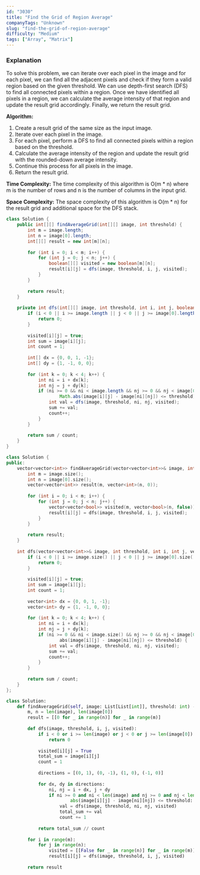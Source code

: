 ```yaml
---
id: "3030"
title: "Find the Grid of Region Average"
companyTags: "Unknown"
slug: "find-the-grid-of-region-average"
difficulty: "Medium"
tags: ["Array", "Matrix"]
---
```


### Explanation
To solve this problem, we can iterate over each pixel in the image and for each pixel, we can find all the adjacent pixels and check if they form a valid region based on the given threshold. We can use depth-first search (DFS) to find all connected pixels within a region. Once we have identified all pixels in a region, we can calculate the average intensity of that region and update the result grid accordingly. Finally, we return the result grid.

**Algorithm:**
1. Create a result grid of the same size as the input image.
2. Iterate over each pixel in the image.
3. For each pixel, perform a DFS to find all connected pixels within a region based on the threshold.
4. Calculate the average intensity of the region and update the result grid with the rounded-down average intensity.
5. Continue this process for all pixels in the image.
6. Return the result grid.

**Time Complexity:**
The time complexity of this algorithm is O(m * n) where m is the number of rows and n is the number of columns in the input grid.

**Space Complexity:**
The space complexity of this algorithm is O(m * n) for the result grid and additional space for the DFS stack.
```java
class Solution {
    public int[][] findAverageGrid(int[][] image, int threshold) {
        int m = image.length;
        int n = image[0].length;
        int[][] result = new int[m][n];
        
        for (int i = 0; i < m; i++) {
            for (int j = 0; j < n; j++) {
                boolean[][] visited = new boolean[m][n];
                result[i][j] = dfs(image, threshold, i, j, visited);
            }
        }
        
        return result;
    }
    
    private int dfs(int[][] image, int threshold, int i, int j, boolean[][] visited) {
        if (i < 0 || i >= image.length || j < 0 || j >= image[0].length || visited[i][j]) {
            return 0;
        }
        
        visited[i][j] = true;
        int sum = image[i][j];
        int count = 1;
        
        int[] dx = {0, 0, 1, -1};
        int[] dy = {1, -1, 0, 0};
        
        for (int k = 0; k < 4; k++) {
            int ni = i + dx[k];
            int nj = j + dy[k];
            if (ni >= 0 && ni < image.length && nj >= 0 && nj < image[0].length &&
                    Math.abs(image[i][j] - image[ni][nj]) <= threshold) {
                int val = dfs(image, threshold, ni, nj, visited);
                sum += val;
                count++;
            }
        }
        
        return sum / count;
    }
}
```

```cpp
class Solution {
public:
    vector<vector<int>> findAverageGrid(vector<vector<int>>& image, int threshold) {
        int m = image.size();
        int n = image[0].size();
        vector<vector<int>> result(m, vector<int>(n, 0));
        
        for (int i = 0; i < m; i++) {
            for (int j = 0; j < n; j++) {
                vector<vector<bool>> visited(m, vector<bool>(n, false));
                result[i][j] = dfs(image, threshold, i, j, visited);
            }
        }
        
        return result;
    }
    
    int dfs(vector<vector<int>>& image, int threshold, int i, int j, vector<vector<bool>>& visited) {
        if (i < 0 || i >= image.size() || j < 0 || j >= image[0].size() || visited[i][j]) {
            return 0;
        }
        
        visited[i][j] = true;
        int sum = image[i][j];
        int count = 1;
        
        vector<int> dx = {0, 0, 1, -1};
        vector<int> dy = {1, -1, 0, 0};
        
        for (int k = 0; k < 4; k++) {
            int ni = i + dx[k];
            int nj = j + dy[k];
            if (ni >= 0 && ni < image.size() && nj >= 0 && nj < image[0].size() &&
                    abs(image[i][j] - image[ni][nj]) <= threshold) {
                int val = dfs(image, threshold, ni, nj, visited);
                sum += val;
                count++;
            }
        }
        
        return sum / count;
    }
};
```

```python
class Solution:
    def findAverageGrid(self, image: List[List[int]], threshold: int) -> List[List[int]]:
        m, n = len(image), len(image[0])
        result = [[0 for _ in range(n)] for _ in range(m)]
        
        def dfs(image, threshold, i, j, visited):
            if i < 0 or i >= len(image) or j < 0 or j >= len(image[0]) or visited[i][j]:
                return 0
            
            visited[i][j] = True
            total_sum = image[i][j]
            count = 1
            
            directions = [(0, 1), (0, -1), (1, 0), (-1, 0)]
            
            for dx, dy in directions:
                ni, nj = i + dx, j + dy
                if ni >= 0 and ni < len(image) and nj >= 0 and nj < len(image[0]) and \
                        abs(image[i][j] - image[ni][nj]) <= threshold:
                    val = dfs(image, threshold, ni, nj, visited)
                    total_sum += val
                    count += 1
            
            return total_sum // count
        
        for i in range(m):
            for j in range(n):
                visited = [[False for _ in range(n)] for _ in range(m)]
                result[i][j] = dfs(image, threshold, i, j, visited)
        
        return result
```